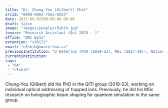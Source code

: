 ```yaml
---
title: "Dr. Chung-You (Gilbert) Shih"
orcid: "0000-0002-7561-6833"
date: 2017-09-01T00:00:00-00:00
draft: false
image: "images/people/c5shih.jpg"
tenure: "Research Assistant (Oct 2023 - )"
office: "QNC B213"
extention: "x30172"
email: "c5shih@uwaterloo.ca"
previousInstitution: "U Waterloo (PhD (2019-23), MSc (2017-19)), National Taiwan University (BSc)"
currentInstitution: 
tags:
 - "RA"
 - "c5shih"
---
```


Chung-You (Gilbert) did his PhD in the QITI group (2019-23), working on individual optical addressing of trapped ions. Previously, he did his MSc research on holographic beam shaping for quantum simulation in the same group. 
